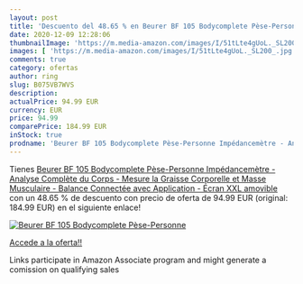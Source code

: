 ```yaml
---
layout: post
title: 'Descuento del 48.65 % en Beurer BF 105 Bodycomplete Pèse-Personne'
date: 2020-12-09 12:28:06
thumbnailImage: 'https://m.media-amazon.com/images/I/51tLte4gUoL._SL200_.jpg'
images: [ 'https://m.media-amazon.com/images/I/51tLte4gUoL._SL200_.jpg' ]
comments: true
category: ofertas
author: ring
slug: B075VB7WVS
description:
actualPrice: 94.99 EUR
currency: EUR
price: 94.99
comparePrice: 184.99 EUR
inStock: true
prodname: 'Beurer BF 105 Bodycomplete Pèse-Personne Impédancemètre - Analyse Complète du Corps - Mesure la Graisse Corporelle et Masse Musculaire - Balance Connectée avec Application - Écran XXL amovible'
---
```


Tienes [Beurer BF 105 Bodycomplete Pèse-Personne Impédancemètre - Analyse Complète du Corps - Mesure la Graisse Corporelle et Masse Musculaire - Balance Connectée avec Application - Écran XXL amovible](https://www.amazon.fr/dp/B075VB7WVS/?tag=tolees0d-21) con un 48.65 % de descuento con precio de oferta de 94.99 EUR (original: 184.99 EUR) en el siguiente enlace!

[![Beurer BF 105 Bodycomplete Pèse-Personne](https://m.media-amazon.com/images/I/51tLte4gUoL._SL200_.jpg)](https://www.amazon.fr/dp/B075VB7WVS/?tag=tolees0d-21)

[Accede a la oferta!!](https://www.amazon.fr/dp/B075VB7WVS/?tag=tolees0d-21)

Links participate in Amazon Associate program and might generate a comission on qualifying sales


